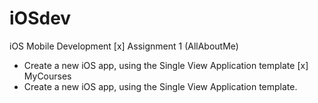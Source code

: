 # iOSdev
iOS Mobile Development
[x] Assignment 1 (AllAboutMe)
  - Create a new iOS app, using the Single View Application template
[x] MyCourses
  - Create a new iOS app, using the Single View Application template.
